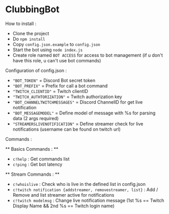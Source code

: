 # ClubbingBot

How to install :
 - Clone the project
 - Do `npm install`
 - Copy `config.json.example` to `config.json`
 - Start the bot using `node index.js` 
 - Create role named `BOT ACCESS` for access to bot management (if u don't have this role, u can't use bot commands)

Configuration of config.json : 
 - `"BOT_TOKEN"` = Discord Bot secret token
 - `"BOT_PREFIX"` = Prefix for call a bot command
 - `"TWITCH_CLIENTID"` = Twitch clientID
 - `"TWITCH_AUTHTORIZATION"` = Twitch authorization key
 - `"BOT_CHANNELTWITCHMESSAGES"` = Discord ChannelID for get live notification
 - `"BOT_MESSAGEMODEL"` = Define model of message with %s for parsing data (2 args required)
 - `"STREAMERSLIVENOTIFICATION"` = Define streamer check for live notifications (username can be found on twitch url)

Commands :

** Basics Commands : **
 - `c!help` : Get commands list
 - `c!ping` : Get bot latency

** Stream Commands : **
 - `c!whoislive` : Check who is live in the defined list in config.json
 - `c!twitch notification {addstreamer, removestreamer, list}` : Add / Remove and list streamer active for notifications
 - `c!twitch modelmsg` : Change live notification message (1st %s == Twitch Display Name && 2nd %s == Twitch login name)

